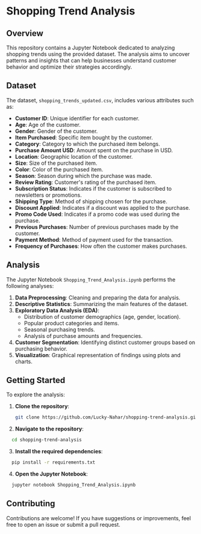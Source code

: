 # Shopping Trend Analysis

## Overview

This repository contains a Jupyter Notebook dedicated to analyzing shopping trends using the provided dataset. The analysis aims to uncover patterns and insights that can help businesses understand customer behavior and optimize their strategies accordingly.

## Dataset

The dataset, `shopping_trends_updated.csv`, includes various attributes such as:

- **Customer ID**: Unique identifier for each customer.
- **Age**: Age of the customer.
- **Gender**: Gender of the customer.
- **Item Purchased**: Specific item bought by the customer.
- **Category**: Category to which the purchased item belongs.
- **Purchase Amount USD**: Amount spent on the purchase in USD.
- **Location**: Geographic location of the customer.
- **Size**: Size of the purchased item.
- **Color**: Color of the purchased item.
- **Season**: Season during which the purchase was made.
- **Review Rating**: Customer's rating of the purchased item.
- **Subscription Status**: Indicates if the customer is subscribed to newsletters or promotions.
- **Shipping Type**: Method of shipping chosen for the purchase.
- **Discount Applied**: Indicates if a discount was applied to the purchase.
- **Promo Code Used**: Indicates if a promo code was used during the purchase.
- **Previous Purchases**: Number of previous purchases made by the customer.
- **Payment Method**: Method of payment used for the transaction.
- **Frequency of Purchases**: How often the customer makes purchases.

## Analysis

The Jupyter Notebook `Shopping_Trend_Analysis.ipynb` performs the following analyses:

1. **Data Preprocessing**: Cleaning and preparing the data for analysis.
2. **Descriptive Statistics**: Summarizing the main features of the dataset.
3. **Exploratory Data Analysis (EDA)**:
   - Distribution of customer demographics (age, gender, location).
   - Popular product categories and items.
   - Seasonal purchasing trends.
   - Analysis of purchase amounts and frequencies.
4. **Customer Segmentation**: Identifying distinct customer groups based on purchasing behavior.
5. **Visualization**: Graphical representation of findings using plots and charts.

## Getting Started

To explore the analysis:

1. **Clone the repository**:
   ```bash
   git clone https://github.com/Lucky-Nahar/shopping-trend-analysis.git
   ```
2. **Navigate to the repository**:
```bash
  cd shopping-trend-analysis
```
3. **Install the required dependencies**:
```bash
  pip install -r requirements.txt
```
4. **Open the Jupyter Notebook**:
```bash
  jupyter notebook Shopping_Trend_Analysis.ipynb
```

## Contributing
Contributions are welcome! If you have suggestions or improvements, feel free to open an issue or submit a pull request.


